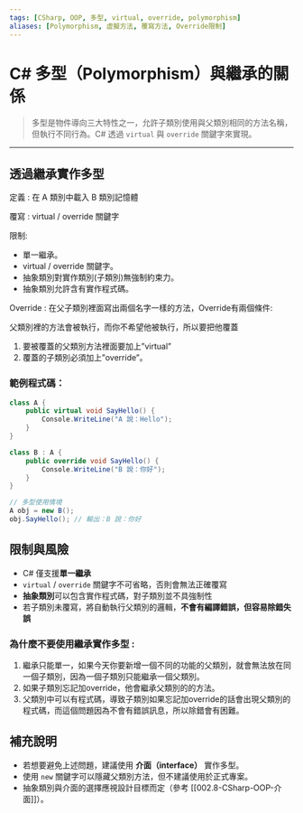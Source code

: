 ```yaml
---
tags: [CSharp, OOP, 多型, virtual, override, polymorphism]
aliases: [Polymorphism, 虛擬方法, 覆寫方法, Override限制]
---
```

# C# 多型（Polymorphism）與繼承的關係

> 多型是物件導向三大特性之一，允許子類別使用與父類別相同的方法名稱，但執行不同行為。C# 透過 `virtual` 與 `override` 關鍵字來實現。

---
## 透過繼承實作多型

定義 : 在 A 類別中載入 B 類別記憶體

覆寫 : virtual / override 關鍵字

限制:
- 單一繼承。
- virtual / override 關鍵字。
- 抽象類別對實作類別(子類別)無強制約束力。
- 抽象類別允許含有實作程式碼。

Override : 在父子類別裡面寫出兩個名字一樣的方法，Override有兩個條件:

父類別裡的方法會被執行，而你不希望他被執行，所以要把他覆蓋
1. 要被覆蓋的父類別方法裡面要加上”virtual”
2. 覆蓋的子類別必須加上”override”。
### 範例程式碼：

```csharp
class A {
    public virtual void SayHello() {
        Console.WriteLine("A 說：Hello");
    }
}

class B : A {
    public override void SayHello() {
        Console.WriteLine("B 說：你好");
    }
}

// 多型使用情境
A obj = new B();
obj.SayHello(); // 輸出：B 說：你好
```

## 限制與風險

- C# 僅支援**單一繼承**
- `virtual` / `override` 關鍵字不可省略，否則會無法正確覆寫
- **抽象類別**可以包含實作程式碼，對子類別並不具強制性
- 若子類別未覆寫，將自動執行父類別的邏輯，**不會有編譯錯誤，但容易除錯失誤**

### 為什麼不要使用繼承實作多型 :

1. 繼承只能單一，如果今天你要新增一個不同的功能的父類別，就會無法放在同一個子類別，因為一個子類別只能繼承一個父類別。
2. 如果子類別忘記加override，他會繼承父類別的的方法。
3. 父類別中可以有程式碼，導致子類別如果忘記加override的話會出現父類別的程式碼，而這個問題因為不會有錯誤訊息，所以除錯會有困難。

## 補充說明

- 若想要避免上述問題，建議使用 **介面（interface）** 實作多型。
- 使用 `new` 關鍵字可以隱藏父類別方法，但不建議使用於正式專案。
- 抽象類別與介面的選擇應視設計目標而定（參考 [[002.8-CSharp-OOP-介面]]）。